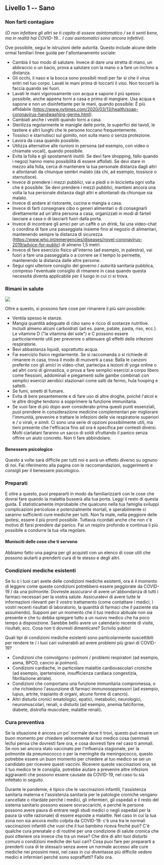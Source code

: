 ## Livello 1 -- Sano

### Non farti contagiare

*(O non infettare gli altri se ti capita di essere asintomatico / se ti senti bene, ma in realtà hai COVID-19... I casi asintomatici sono ancora infettivi)*.

Ove possibile, segui le istruzioni delle autorità. Questo include alcune delle ormai familiari linee guida per l'allontanamento sociale:

* Cambia il tuo modo di salutare. Invece di dare una stretta di mano, un abbraccio o un bacio, prova a salutare con la mano o a fare un inchino a distanza.
* Gli occhi, il naso e la bocca sono possibili modi per far sì che il virus entri nel tuo corpo. Lavati le mani prima di toccarti il viso. Non toccarti la faccia quando sei fuori.
* Lavati le mani vigorosamente con acqua e sapone il più spesso possibile, anche appena torni a casa e prima di mangiare. Usa acqua e sapone e non un disinfettante per le mani, quando possibile: È più affidabile (https://www.nytimes.com/2020/03/13/health/soap-coronavirus-handwashing-germs.html). 
* Cambiati anche i vestiti quando torni a casa. 
* Sterilizza regolarmente le maniglie delle porte, le superfici dei tavoli, le tastiere e altri luoghi che le persone toccano frequentemente.
* Tossisci e starnutisci sul gomito, non sulla mano o senza protezione. 
* Lavora da casa quando possibile.
* Utilizza alternative alle riunioni in persona (ad esempio, con video o chiamate vocali), quando possibile. 
* Evita la folla e gli spostamenti inutili. Se devi fare shopping, fallo quando i negozi hanno meno possibilità di essere affollati. Se devi stare in mezzo alla folla, cerca di mantenere la tua personale distanza dagli altri e allontanati da chiunque sembri malato (da chi, ad esempio, tossisce o starnutisce). 
* Invece di prendere i mezzi pubblici, vai a piedi o in bicicletta ogni volta che è possibile. Se devi prendere i mezzi pubblici, mantieni ancora una volta la tua personale distanza dagli altri e allontanati da chiunque sia malato. 
* Invece di andare al ristorante, cucina e mangia a casa. 
* Invece di farti consegnare cibo o generi alimentari o di consegnarli direttamente ad un'altra persona a casa, organizzati in modi di farteli lasciare a casa o di lasciarli fuori dalla porta. 
* Invece di incontrare gli amici per un caffè o un drink, fai una video-chat o coordina di fare una passeggiata insieme fino al negozio di alimentari, mantenendo sempre la distanza di sicurezza (https://www.who.int/emergencies/diseases/novel-coronavirus-2019/advice-for-public) di almeno 1,5 metri. 
* Invece di fare esercizio fisico all'interno (ad esempio, in palestra), vai fuori a fare una passeggiata o a correre se il tempo lo permette, mantenendo la distanza dalle altre persone. 
* Segui ogni ulteriore consiglio del governo / autorità sanitaria pubblica, compreso l'eventuale consiglio di rimanere in casa quando questa necessitá diventa applicabile per il luogo in cui ci si trova.


### Rimani in salute

![](/assets/images/situps.png)

Oltre a questo, si possono fare cose per rimanere il più sani possibile:

* Ventila spesso le stanze.
* Mangia quantità adeguate di cibo sano e ricco di sostanze nutritive. Includi almeno alcuni carboidrati (ad es. pane, patate, pasta, riso, ecc.). Le vitamine D ("la vitamina del sole") e C possono essere particolarmente utili per prevenire o attenuare gli effetti delle infezioni respiratorie. 
* Bevi abbastanza liquidi, soprattutto acqua.
* Fai esercizio fisico regolarmente. Se si raccomanda o si richiede di rimanere in casa, trova il modo di muoverti a casa: Balla le canzoni preferite con gli amici in video-chat, partecipa a lezioni di yoga online o ad altri corsi di ginnastica, o prova a fare semplici esercizi a corpo libero come flessioni, addominali e piegamenti sulle gambe combinati con semplici esercizi aerobici stazionari come salti da fermo, hula hooping e saltelli. 
* Se fumi, smetti di fumare.
* Evita di bere pesantemente e di fare uso di altre droghe, poiché l'alcol e le altre droghe tendono a sopprimere la funzione immunitaria.
* Se vuoi fare di più dopo aver considerato prima questi punti essenziali, puoi prendere in considerazione medicine complementari  per migliorare l'immunità, prevenire e trattare le infezioni delle vie respiratorie superiori e / o virali, e simili. Ci sono una serie di opzioni possibilmente utili, ma tieni presente che l'efficacia fino ad ora è specifica per  contesti diversi. Molti ciarlatani faranno un sacco di soldi sfruttando il panico senza offrire un aiuto concreto. Non ti fare abbindolare. 

#### Benessere psicologico

Questo a volte sarà difficile per tutti noi e avrà un effetto diverso su ognuno di noi. Fai riferimento alla pagina con le raccomandazioni, suggerimenti e consigli per il benessere psicologico. 

### Preparati

E oltre a questo, puoi prepararti in modo da familiarizzarti con le cose che dovrai fare quando la malattia busserà alla tua porta. Leggi il resto di questa guida. È statisticamente improbabile che qualcuno nella tua famiglia sviluppi complicazioni pericolose e potenzialmente mortali, e sperabilmente ci saranno sufficienti cure mediche per tutti. Non fa male, nella peggiore delle ipotesi, essere il più pronti possibile. Tuttavia ricordati anche che non c'è motivo di farsi prendere dal panico. Fai un respiro profondo e continua il più possibile a condurre la tua vita regolare.

#### Munisciti delle cose che ti servono

Abbiamo fatto una pagina per gli acquisti con un elenco di cose utili che possono aiutarti a prenderti cura di te stesso e degli altri.

### Condizioni mediche esistenti

Se tu o i tuoi cari avete delle condizioni mediche esistenti, ora è il momento di leggere come queste condizioni potrebbero essere peggiorate da COVID-19 / da una polmonite. Dovreste assicurarvi di avere un'abbondanza di tutti i farmaci necessari per la vostra salute. Assicuratevi di avere tutte le informazioni rilevanti per il vostro trattamento (come contattare i medici, i vostri recenti risultati di laboratorio, la quantità di farmaci che il paziente sta assumendo). Supponi per un momento che il tuo medico abituale non sia presente e che tu debba spiegare tutto a un nuovo medico che ha poco tempo a disposizione. Sarebbe bello avere un calendario recente di visite, risultati, ecc. Cosa non ti dovresti dimenticare? Scrivilo subito!

Quali tipi di condizioni mediche esistenti sono particolarmente suscettibili per rendere te / i tuoi cari vulnerabili ad avere problemi più gravi di COVID-19?
- Condizioni che coinvolgono i polmoni / problemi respiratori (ad esempio, asma, BPCO, cancro ai polmoni).
- Condizioni cardiache, in particolare malattie cardiovascolari croniche (ad esempio, ipertensione, insufficienza cardiaca congestizia, fibrillazione atriale).
- Condizioni che comportano una funzione immunitaria compromessa, o che richiedono l'assunzione di farmaci immunosoppressori (ad esempio, lupus, artrite, trapianto di organi, alcune forme di cancro).
- Altri disturbi cronici ematologici, epatici, metabolici, neurologici, neuromuscolari, renali, o disturbi (ad esempio, anemia falciforme, diabete, distrofia muscolare, malattie renali). 

### Cura preventiva

Se la situazione è ancora un po' normale dove ti trovi, questo può essere un buon momento per chiedere velocemente al tuo medico cosa (semmai) lei/lui pensa che dovresti fare ora, e cosa dovresti fare nel caso ti ammali. Se non sei ancora stato vaccinato per l'influenza stagionale, per la polmonite da pneumococco o per la meningite da meningococco, questo potrebbe essere un buon momento per chiedere al tuo medico se sei un candidato per ricevere questi vaccini. Ricevere queste vaccinazioni ora, se il tuo medico te le consiglia, potrebbe aiutare a prevenire altre infezioni aggravanti che possono essere causate da COVID-19, nel caso tu sia infettato in seguito. 

Durante le pandemie, è tipico che le vaccinazioni infantili, l'assistenza sanitaria materna e l'assistenza sanitaria per le patologie croniche vengano cancellate o ritardate perché i medici, gli infermieri, gli ospedali e il resto del sistema sanitario possono essere sovraccarichi, e perché le persone possono avere paura di entrare negli studi medici o negli ospedali per la paura (a volte razionale) di essere esposte a malattie. Nel caso in cui la tua zona non sia ancora molto colpita da COVID-19: c'è una tra le normali vaccinazioni infantili che vuoi che il tuo bambino riceva finché può? C'è qualche cura prenatale o di routine per una condizione di salute cronica che puoi ottenere ora invece che tra un mese? Che dire di altri tuoi disturbi comuni o condizioni mediche dei tuoi cari? Cosa puoi fare per prepararti a prenderti cura di te stessa/o senza avere un normale accesso alle cure mediche nei prossimi mesi, nel caso in cui diventasse più difficile vedere medici e infermieri perché sono sopraffatti? Fallo ora. 
